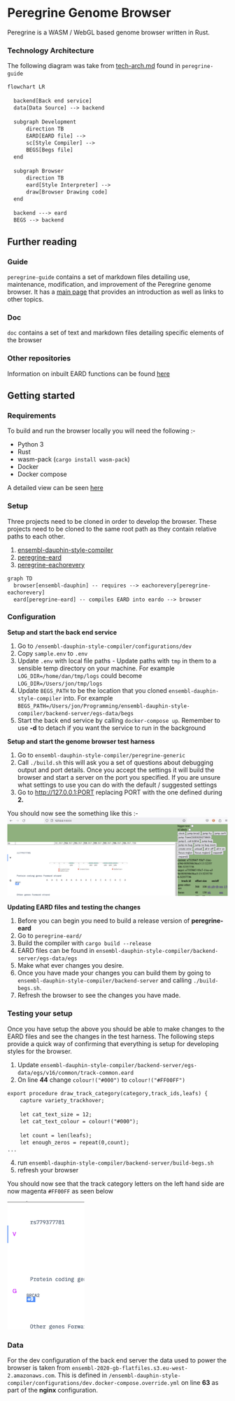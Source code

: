 # Peregrine Genome Browser

Peregrine is a WASM / WebGL based genome browser written in Rust. 

### Technology Architecture

The following diagram was take from [tech-arch.md](peregrine-guide/tech-arch.md) found in `peregrine-guide`

```mermaid
flowchart LR

  backend[Back end service]
  data[Data Source] --> backend
  
  subgraph Development
      direction TB
      EARD[EARD file] -->
      sc[Style Compiler] -->
      BEGS[Begs file]
  end
  
  subgraph Browser
      direction TB
      eard[Style Interpreter] --> 
      draw[Browser Drawing code]
  end
  
  backend ---> eard
  BEGS --> backend
```

## Further reading

### Guide

`peregrine-guide` contains a set of markdown files detailing use, maintenance, modification, and improvement of the Peregrine genome browser. It has a [main page](peregrin-guide/main.md) that provides an introduction as well as links to other topics. 

###  Doc

`doc` contains a set of text and markdown files detailing specific elements of the browser

### Other repositories

Information on inbuilt EARD functions can be found [here](https://github.com/Ensembl/peregrine-eard/blob/main/docs/library-ref-source.txt)

## Getting started 

### Requirements

To build and run the browser locally you will need the following :- 

- Python 3
- Rust
- wasm-pack (`cargo install wasm-pack`)
- Docker
- Docker compose

A detailed view can be seen [here](peregrine-guide/developer-requirements.md)

### Setup

Three projects need to be cloned in order to develop the browser. These projects need to be cloned to the same root path as they contain relative paths to each other.

1. [ensembl-dauphin-style-compiler](https://github.com/Ensembl/ensembl-dauphin-style-compiler)
2. [peregrine-eard](https://github.com/Ensembl/peregrine-eard/)
3. [peregrine-eachorevery](https://github.com/Ensembl/peregrine-eachorevery)

```mermaid
graph TD
  browser[ensembl-dauphin] -- requires --> eachorevery[peregrine-eachorevery] 
  eard[peregrine-eard] -- compiles EARD into eardo --> browser
```
 
### Configuration

**Setup and start the back end service**

1. Go to `/ensembl-dauphin-style-compiler/configurations/dev`
2. Copy `sample.env` to `.env`
3. Update `.env` with local file paths - Update paths with `tmp` in them to a sensible temp directory on your machine. For example `LOG_DIR=/home/dan/tmp/logs` could become `LOG_DIR=/Users/jon/tmp/logs`
4. Update `BEGS_PATH` to be the location that you cloned `ensembl-dauphin-style-compiler` into. For example `BEGS_PATH=/Users/jon/Programming/ensembl-dauphin-style-compiler/backend-server/egs-data/begs`
5. Start the back end service by calling `docker-compose up`. Remember to use **-d** to detach if you want the service to run in the background

**Setup and start the genome browser test harness** 

1. Go to `ensembl-dauphin-style-compiler/peregrine-generic`
2. Call `./build.sh` this will ask you a set of questions about debugging output and port details. Once you accept the settings it will build the browser and start a server on the port you specified. If you are unsure what settings to use you can do with the default / suggested settings
3. Go to http://127.0.0.1:PORT replacing PORT with the one defined during **2.** 

You should now see the something like this :-
![Image not found: docs/images/browser-screenshot.png](doc/images/browser-screenshot.png "Image not found: docs/images/browser-screenshot.png")


**Updating EARD files and testing the changes**

1. Before you can begin you need to build a release version of **peregrine-eard**
2. Go to `peregrine-eard/`
3. Build the compiler with  `cargo build --release`
4. EARD files can be found in `ensembl-dauphin-style-compiler/backend-server/egs-data/egs`
5. Make what ever changes you desire.
6. Once you have made your changes you can build them by going to `ensembl-dauphin-style-compiler/backend-server` and calling `./build-begs.sh`.
7. Refresh the browser to see the changes you have made.

### Testing your setup

Once you have setup the above you should be able to make changes to the EARD files and see the changes in the test harness. The following steps provide a quick way of confirming that everything is setup for developing styles for the browser.

1. Update `ensembl-dauphin-style-compiler/backend-server/egs-data/egs/v16/common/track-common.eard`
2. On line **44** change `colour!("#000")` to `colour!("#FF00FF")`
```eard 
export procedure draw_track_category(category,track_ids,leafs) {
    capture variety_trackhover;

    let cat_text_size = 12;
    let cat_text_colour = colour!("#000");

    let count = len(leafs);
    let enough_zeros = repeat(0,count);
...
```
4. run `ensembl-dauphin-style-compiler/backend-server/build-begs.sh`
5. refresh your browser

You should now see that the track category letters on the left hand side are now magenta `#FF00FF` as seen below

![Track category letter colour change](doc/images/track-cat-change.png)


### Data

For the dev configuration of the back end server the data used to power the browser is taken from `ensembl-2020-gb-flatfiles.s3.eu-west-2.amazonaws.com`. This is defined in `/ensembl-dauphin-style-compiler/configurations/dev.docker-compose.override.yml` on line **63** as part of the **nginx** configuration.